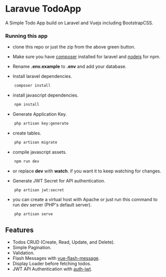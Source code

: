 # Laravue TodoApp
A Simple Todo App build on Laravel and Vuejs including BootstrapCSS.

### Running this app
- clone this repo or just the zip from the above green button.

- Make sure you have [composer](https://getcomposer.org/) installed for laravel and [nodejs](https://nodejs.org/en/) for npm.

- Rename **.env.example** to **.env** and add your database.

- Install laravel dependencies.
```bash
    composer install
```

- install javascript dependencies.
```bash
    npm install
```

- Generate Application Key.
```bash
    php artisan key:generate
```

- create tables.
```bash
	php artisan migrate
```

- compile javascript assets.
```bash
    npm run dev
```

- or replace **dev** with **watch**. if you want it to keep watching for changes.

- Generate JWT Secret for API authentication.
```bash
    php artisan jwt:secret
```

- you can create a virtual host with Apache or just run this command to run dev server (PHP's default server).
```bash
    php artisan serve
```

## Features
- Todos CRUD (Create, Read, Update, and Delete).
- Simple Pagination.
- Validation.
- Flash Messages with [vue-flash-message](https://github.com/keen-on-design/vue-flash-message).
- Display Loader before fetching todos.
- JWT API Authentication with [auth-jwt](https://github.com/tymondesigns/jwt-auth).
